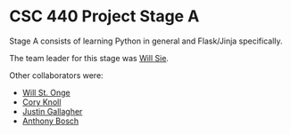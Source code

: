 # CSC 440 Project Stage A

Stage A consists of learning Python in general and Flask/Jinja specifically.

The team leader for this stage was [Will Sie](https://github.com/Willsie).

Other collaborators were:
- [Will St. Onge](https://github.com/WillStOnge)
- [Cory Knoll](https://github.com/)
- [Justin Gallagher](https://github.com/ThisJustin-code)
- [Anthony Bosch](https://github.com/boscha1)
